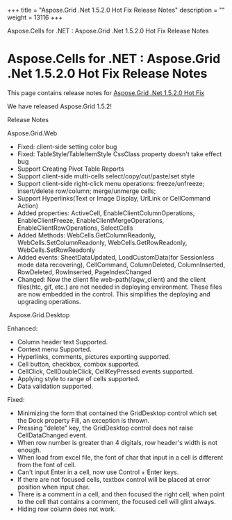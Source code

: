 +++
title = "Aspose.Grid .Net 1.5.2.0 Hot Fix Release Notes" 
description = "" 
weight = 13116 
+++

Aspose.Cells for .NET : Aspose.Grid .Net 1.5.2.0 Hot Fix Release Notes  

# Aspose.Cells for .NET : Aspose.Grid .Net 1.5.2.0 Hot Fix Release Notes


This page contains release notes for [Aspose.Grid .Net 1.5.2.0 Hot Fix](http://www.aspose.com/downloads/cells/net/new-releases/aspose.grid-.net-1.5.2.0-hot-fix/)

We have released Aspose.Grid 1.5.2!

Release Notes

Aspose.Grid.Web

*   Fixed: client-side setting color bug
*   Fixed: TableStyle/TableItemStyle CssClass property doesn't take effect bug
*   Support Creating Pivot Table Reports
*   Support client-side multi-cells select/copy/cut/paste/set style
*   Support client-side right-click menu operations: freeze/unfreeze; insert/delete row/column; merge/unmerge cells;
*   Support Hyperlinks(Text or Image Display, UrlLink or CellCommand Action)
*   Added properties: ActiveCell, EnableClientColumnOperations, EnableClientFreeze, EnableClientMergeOperations, EnableClientRowOperations, SelectCells
*   Added Methods: WebCells.GetColumnReadonly, WebCells.SetColumnReadonly, WebCells.GetRowReadonly, WebCells.SetRowReadonly
*   Added events: SheetDataUpdated, LoadCustomData(for Sessionless mode data recovering), CellCommand, ColumnDeleted, ColumnInserted, RowDeleted, RowInserted, PageIndexChanged
*   Changed: Now the client file web-path(/agw\_client) and the client files(htc, gif, etc.) are not needed in deploying environment. These files are now embedded in the control. This simplifies the deploying and upgrading operations.

 Aspose.Grid.Desktop

Enhanced:

*   Column header text Supported.
*   Context menu Supported.
*   Hyperlinks, comments, pictures exporting supported.
*   Cell button, checkbox, combox supported.
*   CellClick, CellDoubleClick, CellKeyPressed events supported.
*   Applying style to range of cells supported.
*   Data validation supported.

Fixed:

*   Minimizing the form that contained the GridDesktop control which set the Dock property Fill, an exception is thrown.
*   Pressing "delete" key, the GridDesktop control does not raise CellDataChanged event.
*   When row number is greater than 4 digitals, row header's width is not enough.
*   When load from excel file, the font of char that input in a cell is different from the font of cell.
*   Can't input Enter in a cell, now use Control + Enter keys.
*   If there are not focused cells, textbox control will be placed at error position when input char.
*   There is a comment in a cell, and then focused the right cell; when point to the cell that contains a comment, the focused cell will glint always.
*   Hiding row column does not work.

